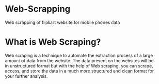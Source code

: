 # Web-Scrapping
Web scrapping of flipkart website for mobile phones data
# What is Web Scraping?
Web scraping is a technique to automate the extraction process of a large amount of data from the website. 
The data present on the websites will be in unstructured format but with the help of Web scraping, 
you can scrape, access, and store the data in a much more structured and clean format for your further analysis.
